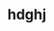 <!DOCTYPE html>
<html>
  <head>
  </head>
    <body>
      <style>
      </style>
      <h1>hdghj</h1>
    </body>
<html>  
